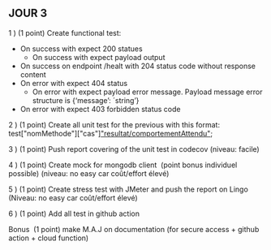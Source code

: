 ## JOUR 3

1 ) (1 point) Create functional test:
- On success with expect 200 statues 
  - On success with expect payload output 
- On success on endpoint /healt with 204 status code without response content
- On error with expect 404 status 
  - On error with expect payload error message. Payload message error structure is {‘message’: ´string’}
- On error with expect 403 forbidden status code


2 ) (1 point) Create all unit test for the previous with this format: test["nomMethode"]["cas"]["resultat/comportementAttendu"]();


3 ) (1 point) Push report covering of the unit test in codecov (niveau: facile)


4 ) (1 point) Create mock for mongodb client  (point bonus individuel possible) (niveau: no easy car coût/effort élevé)


5 ) (1 point) Create stress test with JMeter and push the report on Lingo (Niveau: no easy car coût/effort élevé)


6 ) (1 point) Add all test in github action

Bonus 
(1 point)  make M.A.J on documentation (for secure access + github action + cloud function)
